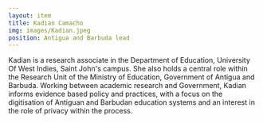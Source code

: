 ```yaml
---
layout: item
title: Kadian Camacho
img: images/Kadian.jpeg
position: Antigua and Barbuda lead
---
```


Kadian is a research associate in the Department of Education, University Of West Indies, Saint John's campus. She also holds a central role within the Research Unit of the Ministry of Education, Government of Antigua and Barbuda. Working between academic research and Government, Kadian informs evidence based policy and practices, with a focus on the digitisation of Antiguan and Barbudan education systems and an interest in the role of privacy within the process.
